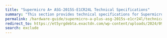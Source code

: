 ```yaml
---
title: "Supermicro A+ ASG-2015S-E1CR24L Technical Specifications"
summary: "This section provides technical specifications for Supermicro 2015S node types."
permalink: /hardware-guide/supermicro-a-plus-asg-2015s-e1cr24l/technical-specifications.html
redirect_to: https://et5yrgdebta.exactdn.com/wp-content/uploads/2024/09/Supermicro-and-Qumulo-Data-Sheet-September-2024.pdf
search: exclude
---
```

